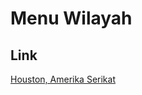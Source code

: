 # Menu Wilayah

## Link

[Houston, Amerika Serikat](https://github.com/gigit-pemilu/pemilu-2024-99-luar-negeri/tree/main/pileg-dpr/hitung-suara/sub/99-luar-negeri/sub/50-houston-amerika-serikat/sub/01-houston-amerika-serikat)

